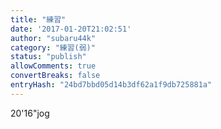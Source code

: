 ```yaml
---
title: "練習"
date: '2017-01-20T21:02:51'
author: "subaru44k"
category: "練習(弱)"
status: "publish"
allowComments: true
convertBreaks: false
entryHash: "24bd7bbd05d14b3df62a1f9db725881a"
---
```

20'16"jog
